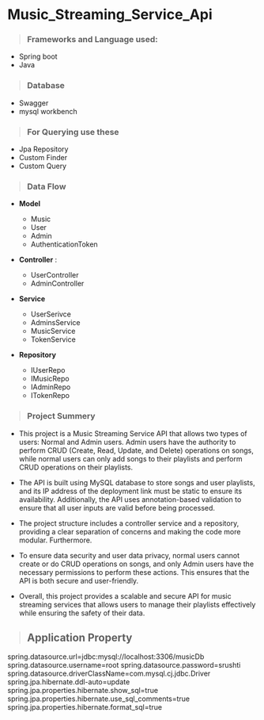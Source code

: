 # Music_Streaming_Service_Api
>### Frameworks and Language used:
  * Spring boot
  * Java
>### Database
 * Swagger
 * mysql workbench
>### For Querying use these
  * Jpa Repository
  * Custom Finder
  * Custom Query

>### Data Flow
* **Model**
  * Music
  * User
  * Admin
  * AuthenticationToken
  
* **Controller** : 
  * UserController
  * AdminController
    
* **Service**
  * UserSerivce
  * AdminsService
  * MusicService
  * TokenService
   
* **Repository**
  * IUserRepo
  * IMusicRepo
  * IAdminRepo
  * ITokenRepo
>### Project Summery

* This project is a Music Streaming Service API that allows two types of users: Normal and Admin users. Admin users have the authority to perform CRUD (Create, Read, Update, and Delete) operations on songs, while normal users can only add songs to their playlists and perform CRUD operations on their playlists.

* The API is built using MySQL database to store songs and user playlists, and its IP address of the deployment link must be static to ensure its availability. Additionally, the API uses annotation-based validation to ensure that all user inputs are valid before being processed.

* The project structure includes a controller service and a repository, providing a clear separation of concerns and making the code more modular. Furthermore.

* To ensure data security and user data privacy, normal users cannot create or do CRUD operations on songs, and only Admin users have the necessary permissions to perform these actions. This ensures that the API is both secure and user-friendly.

* Overall, this project provides a scalable and secure API for music streaming services that allows users to manage their playlists effectively while ensuring the safety of their data.
>## Application Property
spring.datasource.url=jdbc:mysql://localhost:3306/musicDb
spring.datasource.username=root
spring.datasource.password=srushti
spring.datasource.driverClassName=com.mysql.cj.jdbc.Driver
spring.jpa.hibernate.ddl-auto=update
spring.jpa.properties.hibernate.show_sql=true
spring.jpa.properties.hibernate.use_sql_comments=true
spring.jpa.properties.hibernate.format_sql=true
